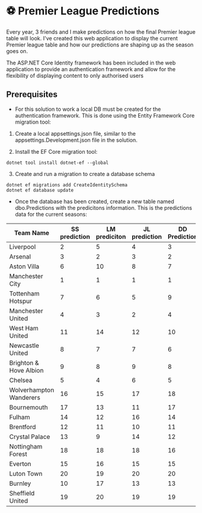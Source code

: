 # :soccer: Premier League Predictions
Every year, 3 friends and I make predictions on how the final Premier league table will look.
I've created this web application to display the current Premier league table and how our predictions are shaping up as the season goes on.

The ASP.NET Core Identity framework has been included in the web application to provide an authentication framework and allow for the flexibility of displaying content to only authorised users

## Prerequisites
- For this solution to work a local DB must be created for the authentication framework. This is done using the Entity Framework Core migration tool:
1. Create a local appsettings.json file, similar to the appsettings.Development.json file in the solution.

2. Install the EF Core migration tool:
```
dotnet tool install dotnet-ef --global
```
3. Create and run a migration to create a database schema
```
dotnet ef migrations add CreateIdentitySchema
dotnet ef database update
```
- Once the database has been created, create a new table named dbo.Predictions with the predicitons information. This is the predictions data for the current seasons:

| Team Name  | SS prediction | LM prediciton  | JL prediction | DD Prediction |
| ------------- | ------------- | ------------- | ------------- | ------------- |
| Liverpool|	2 |	5 |	4 |	3 |
| Arsenal |	3 |	2 |	3 |	2 |
| Aston Villa |	6	| 10 | 8 | 7 |
| Manchester City |	1 |	1 |	1 |	1 |
| Tottenham Hotspur |	7 |	6 |	5 |	9 |
| Manchester United |	4 |	3 |	2 |	4 |
| West Ham United | 11 | 14 |	12 | 10 |
| Newcastle United | 8 | 7 | 7 | 6 |
| Brighton & Hove Albion | 9 | 8 | 9 | 8 |
| Chelsea | 5 | 4 | 6 | 5 |
| Wolverhampton Wanderers | 16 | 15 |	17 | 18 |
| Bournemouth | 17 | 13 |	11 | 17 |
| Fulham | 14 |	12 | 16 |	14 |
| Brentford |	12 | 11 |	10 | 11 |
| Crystal Palace | 13 | 9	| 14 | 12 |
| Nottingham Forest | 18 | 18 | 18 | 16 |
| Everton | 15 | 16 | 15 | 15 |
| Luton Town | 20 | 19 | 20 | 20 |
| Burnley |	10 | 17 | 13 | 13 |
| Sheffield United | 19 | 20 | 19 |	19 |
